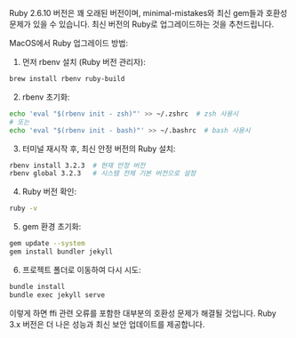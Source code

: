 Ruby 2.6.10 버전은 꽤 오래된 버전이며, minimal-mistakes와 최신 gem들과 호환성 문제가 있을 수 있습니다. 최신 버전의 Ruby로 업그레이드하는 것을 추천드립니다.

MacOS에서 Ruby 업그레이드 방법:

1. 먼저 rbenv 설치 (Ruby 버전 관리자):
```bash
brew install rbenv ruby-build
```

2. rbenv 초기화:
```bash
echo 'eval "$(rbenv init - zsh)"' >> ~/.zshrc  # zsh 사용시
# 또는
echo 'eval "$(rbenv init - bash)"' >> ~/.bashrc  # bash 사용시
```

3. 터미널 재시작 후, 최신 안정 버전의 Ruby 설치:
```bash
rbenv install 3.2.3  # 현재 안정 버전
rbenv global 3.2.3   # 시스템 전체 기본 버전으로 설정
```

4. Ruby 버전 확인:
```bash
ruby -v
```

5. gem 환경 초기화:
```bash
gem update --system
gem install bundler jekyll
```

6. 프로젝트 폴더로 이동하여 다시 시도:
```bash
bundle install
bundle exec jekyll serve
```

이렇게 하면 ffi 관련 오류를 포함한 대부분의 호환성 문제가 해결될 것입니다. Ruby 3.x 버전은 더 나은 성능과 최신 보안 업데이트를 제공합니다.
